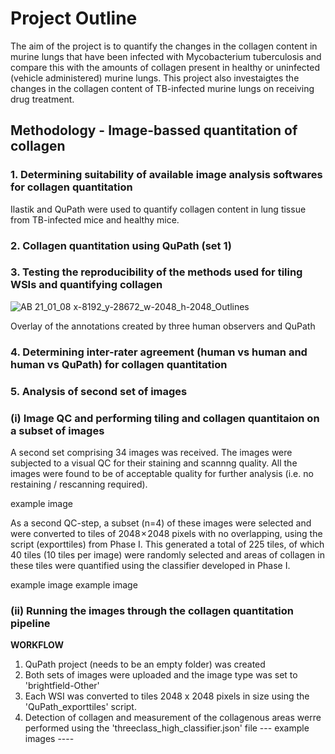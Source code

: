 # Project Outline
The aim of the project is to quantify the changes in the collagen content in murine lungs that have been infected with Mycobacterium tuberculosis and compare this with the amounts of collagen present in healthy or uninfected (vehicle administered) murine lungs. This project also investaigtes the changes in the collagen content of TB-infected murine lungs on receiving drug treatment.


## Methodology - Image-bassed quantitation of collagen
### 1. Determining suitability of available image analysis softwares for collagen quantitation
Ilastik and QuPath were used to quantify collagen content in lung tissue from TB-infected mice and healthy mice. 

### 2. Collagen quantitation using QuPath (set 1)

### 3. Testing the reproducibility of the methods used for tiling WSIs and quantifying collagen

![AB 21_01_08 x-8192_y-28672_w-2048_h-2048_Outlines](https://github.com/COBA-NIH/Barczak_Collagen/assets/139376717/41ab21cf-6df0-475c-bac2-f52c04545585)

Overlay of the annotations created by three human observers and QuPath

### 4. Determining inter-rater agreement (human vs human and human vs QuPath) for collagen quantitation

### 5. Analysis of second set of images
### (i) Image QC and performing tiling and collagen quantitaion on a subset of images
A second set comprising 34 images was received. The images were subjected to a visual QC for their staining and scannng quality. All the images were found to be of acceptable quality for further analysis (i.e. no restaining / rescanning required).


example image






As a second QC-step, a subset (n=4) of these images were selected and were converted to tiles of 2048 × 2048 pixels with no overlapping, using the script (exporttiles) from Phase I. This generated a total of 225 tiles, of which 40 tiles (10 tiles per image) were randomly selected and areas of collagen in these tiles were quantified using the classifier developed in Phase I. 

example image
example image

### (ii) Running the images through the collagen quantitation pipeline
**WORKFLOW**
1. QuPath project (needs to be an empty folder) was created
2. Both sets of images were uploaded and the image type was set to 'brightfield-Other'
3. Each WSI was converted to tiles 2048 x 2048 pixels in size using the 'QuPath_exporttiles' script.
4. Detection of collagen and measurement of the collagenous areas werre performed using the 'threeclass_high_classifier.json' file
--- example images ----

